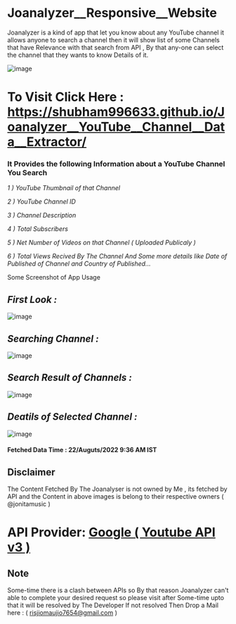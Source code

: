 # Joanalyzer__Responsive__Website

Joanalyzer is a kind of app that let you know about any YouTube channel it allows anyone
to search a channel then it will show list of some Channels that have Relevance with that search from API , By that any-one can select
the channel that they wants to know Details of it.

![image](https://user-images.githubusercontent.com/65014926/185837748-05fe53ec-2a07-4234-bc7f-ee4d11f19c07.png)


# To Visit Click Here : https://shubham996633.github.io/Joanalyzer__YouTube__Channel__Data__Extractor/


### It Provides the following Information about a YouTube Channel You Search 

<em>
   
   1 ) YouTube Thumbnail of that Channel
    
   2 ) YouTube Channel ID
    
   3 ) Channel Description
    
   4 ) Total Subscribers
    
   5 ) Net Number of Videos on that Channel ( Uploaded Publicaly )
    
   6 ) Total Views Recived By The Channel And Some more details like 
       Date of Published of Channel and Country of Published... 
       
   </em>
    
 Some Screenshot of App Usage
 
   ## <em>First Look : </em>
   
   
   ![image](https://user-images.githubusercontent.com/65014926/185835784-4c282f9b-0c25-45a6-baf4-652cc2432555.png)
   
   ## <em>Searching Channel : </em>
   
   
   ![image](https://user-images.githubusercontent.com/65014926/185836551-f47fcd53-de17-4f95-92df-34ed4e900d54.png)


   ## <em>Search Result of Channels : </em>
   
   
   ![image](https://user-images.githubusercontent.com/65014926/185836791-43c7d04d-7f35-4fbe-9f16-154a6358cfeb.png)

   
   ## <em>Deatils of Selected Channel : </em>
   
   
   ![image](https://user-images.githubusercontent.com/65014926/185836918-01f67826-5f5a-41a1-97c5-e1a96401c647.png)
   
   #### Fetched Data Time : 22/Auguts/2022 9:36 AM IST



   ## Disclaimer   
   
   The Content Fetched By The Joanalyser is not owned by Me , its fetched by API and the Content in above images is belong to their respective owners ( @jonitamusic )
   
  # API Provider: <a href = "https://developers.google.com/youtube/v3">Google ( Youtube API v3 )</a> 
         

      
   

 ## Note
 
   Some-time there is a clash between APIs so By that reason Joanalyzer can't  
   able to complete your desired request so please visit after Some-time upto that it will be resolved by The Developer
   If not resolved Then Drop a Mail here : ( risjiomaujio7654@gmail.com )


